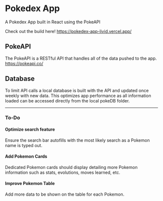 # Pokedex App

A Pokedex App built in React using the PokeAPI

Check out the build here!
https://pokedex-app-livid.vercel.app/

## PokeAPI
The PokeAPI is a RESTful API that handles all of the data pushed to the app.
https://pokeapi.co/

## Database
To limit API calls a local database is built with the API and updated once weekly with
new data. This optimizes app performance as all information loaded can be accessed directly
from the local pokeDB folder.

---

### To-Do
#### Optimize search feature 
Ensure the search bar autofills with the most likely search as a Pokemon name is typed out.

#### Add Pokemon Cards
Dedicated Pokemon cards should display detailing more Pokemon information such as stats, evolutions, moves learned, etc.

#### Improve Pokemon Table
Add more data to be shown on the table for each Pokemon.
